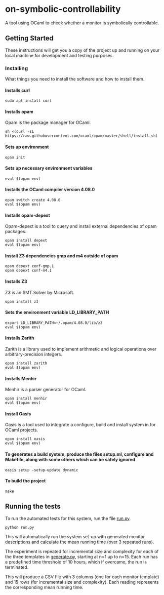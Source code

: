 # on-symbolic-controllability

A tool using OCaml to check whether a monitor is symbolically controllable.

## Getting Started

These instructions will get you a copy of the project up and running on your local machine for development and testing purposes. 

### Installing

What things you need to install the software and how to install them.

#### Installs curl
```
sudo apt install curl
```

#### Installs opam 
Opam is the package manager for OCaml.
```
sh <(curl -sL https://raw.githubusercontent.com/ocaml/opam/master/shell/install.sh)
```
#### Sets up environment
```
opam init
```
#### Sets up necessary environment variables
```
eval $(opam env)
```
#### Installs the OCaml compiler version 4.08.0
```
opam switch create 4.08.0
eval $(opam env)
```
#### Installs opam-depext 
Opam-depext is a tool to query and install external dependencies of opam packages.
```
opam install depext
eval $(opam env)
```
#### Install Z3 dependencies gmp and m4 outside of opam
```
opam depext conf-gmp.1
opam depext conf-m4.1
```
#### Installs Z3 
Z3 is an SMT Solver by Microsoft.
```
opam install z3
```
#### Sets the environment variable LD_LIBRARY_PATH 
```
export LD_LIBRARY_PATH=~/.opam/4.08.0/lib/z3
eval $(opam env)
```
#### Installs Zarith 
Zarith is a library used to implement arithmetic and logical operations over arbitrary-precision integers.
```
opam install zarith
eval $(opam env)
```
#### Installs Menhir 
Menhir is a parser generator for OCaml.
```
opam install menhir
eval $(opam env)
```
#### Install Oasis 
Oasis is a tool used to integrate a configure, build and install system in for OCaml projects.
```
opam install oasis
eval $(opam env)
```
#### To generates a build system, produce the files setup.ml, configure and Makefile, along with some others which can be safely ignored
```
oasis setup -setup-update dynamic
```
#### To build the project
```
make
```

## Running the tests

To run the automated tests for this system, run the file [run.py](https://github.com/jasmine97xuereb/sym-cont/blob/master/run.py). 
```
python run.py
```
<!-- This will automatically run the system set-up with three different pathological monitor descriptions, generated by [generate.py](https://github.com/jasmine97xuereb/sym-cont/blob/master/generate.py).
The mean running time over 3 repeated runs is calculated for each.  -->
This will automatically run the system set-up with generated monitor descriptions and calculate the mean running time (over 3 repeated runs). 

The experiment is repeated for incremental size and complexity for each of the three templates in [generate.py](https://github.com/jasmine97xuereb/sym-cont/blob/master/generate.py), starting at n=1 up to n=15.
Each run has a predefined time threshold of 10 hours, which if overcame, the run is terminated. 

This will produce a CSV file with 3 columns (one for each monitor template) and 15 rows (for incremental size and complexity). 
Each reading represents the corresponding mean running time. 

<!-- ## Authors
